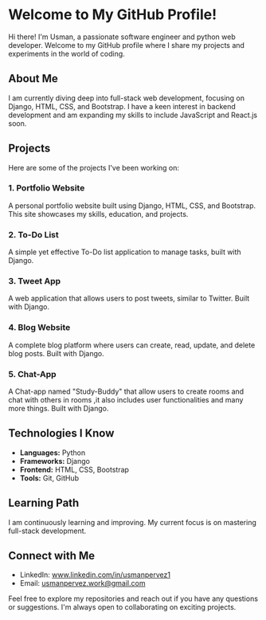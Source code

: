 # Welcome to My GitHub Profile!

Hi there! I'm Usman, a passionate software engineer and python web developer. Welcome to my GitHub profile where I share my projects and experiments in the world of coding.

## About Me
I am currently diving deep into full-stack web development, focusing on Django, HTML, CSS, and Bootstrap. I have a keen interest in backend development and am expanding my skills to include JavaScript and React.js soon.

## Projects

Here are some of the projects I've been working on:

### 1. Portfolio Website
A personal portfolio website built using Django, HTML, CSS, and Bootstrap. This site showcases my skills, education, and projects.

### 2. To-Do List
A simple yet effective To-Do list application to manage tasks, built with Django.

### 3. Tweet App
A web application that allows users to post tweets, similar to Twitter. Built with Django.

### 4. Blog Website
A complete blog platform where users can create, read, update, and delete blog posts. Built with Django.

### 5. Chat-App
A Chat-app named "Study-Buddy" that allow users to create rooms and chat with others in rooms ,it also includes user functionalities and many more things. Built with Django.

## Technologies I Know
- **Languages:** Python
- **Frameworks:** Django
- **Frontend:** HTML, CSS, Bootstrap
- **Tools:** Git, GitHub

## Learning Path
I am continuously learning and improving. My current focus is on mastering full-stack development.

## Connect with Me
- LinkedIn: www.linkedin.com/in/usmanpervez1
- Email: usmanpervez.work@gmail.com

Feel free to explore my repositories and reach out if you have any questions or suggestions. I'm always open to collaborating on exciting projects.
